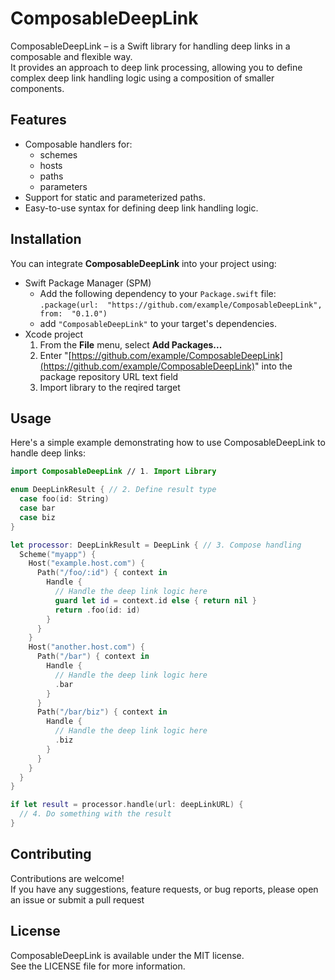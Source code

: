 # ComposableDeepLink
ComposableDeepLink – is a Swift library for handling deep links in a composable and flexible way.  
It provides an approach to deep link processing, allowing you to define complex deep link handling logic using a composition of smaller components.

## Features
-   Composable handlers for:
    - schemes 
    - hosts
    - paths 
    - parameters
-   Support for static and parameterized paths.
-   Easy-to-use syntax for defining deep link handling logic.

## Installation
You can integrate **ComposableDeepLink** into your project using:
- Swift Package Manager (SPM)
    - Add the following dependency to your `Package.swift` file: 
      `.package(url:  "https://github.com/example/ComposableDeepLink", from:  "0.1.0")`
  - add `"ComposableDeepLink"` to your target's dependencies.
- Xcode project
    1. From the  **File**  menu, select  **Add Packages...**
    2. Enter "[https://github.com/example/ComposableDeepLink](https://github.com/example/ComposableDeepLink)" into the package repository URL text field
    3. Import library to the reqired target

## Usage
Here's a simple example demonstrating how to use ComposableDeepLink to handle deep links:
```swift
import ComposableDeepLink // 1. Import Library

enum DeepLinkResult { // 2. Define result type
  case foo(id: String)
  case bar
  case biz
}

let processor: DeepLinkResult = DeepLink { // 3. Compose handling
  Scheme("myapp") {
    Host("example.host.com") {
      Path("/foo/:id") { context in
        Handle {
          // Handle the deep link logic here
          guard let id = context.id else { return nil }
          return .foo(id: id)
        }
      }
    }
    Host("another.host.com") {
      Path("/bar") { context in
        Handle {
          // Handle the deep link logic here
          .bar
        }
      }
      Path("/bar/biz") { context in
        Handle {
          // Handle the deep link logic here
          .biz
        }
      }
    }
  }
}

if let result = processor.handle(url: deepLinkURL) {
  // 4. Do something with the result
}
```

## Contributing

Contributions are welcome!  
If you have any suggestions, feature requests, or bug reports, please open an issue or submit a pull request

## License

ComposableDeepLink is available under the MIT license.  
See the LICENSE file for more information.
